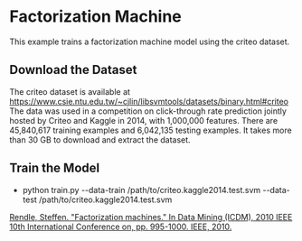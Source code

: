 Factorization Machine
===========
This example trains a factorization machine model using the criteo dataset.

## Download the Dataset

The criteo dataset is available at https://www.csie.ntu.edu.tw/~cjlin/libsvmtools/datasets/binary.html#criteo
The data was used in a competition on click-through rate prediction jointly hosted by Criteo and Kaggle in 2014,
with 1,000,000 features. There are 45,840,617 training examples and 6,042,135 testing examples.
It takes more than 30 GB to download and extract the dataset.

## Train the Model

- python train.py --data-train /path/to/criteo.kaggle2014.test.svm --data-test /path/to/criteo.kaggle2014.test.svm

[Rendle, Steffen. "Factorization machines." In Data Mining (ICDM), 2010 IEEE 10th International Conference on, pp. 995-1000. IEEE, 2010. ](https://www.csie.ntu.edu.tw/~b97053/paper/Rendle2010FM.pdf)

